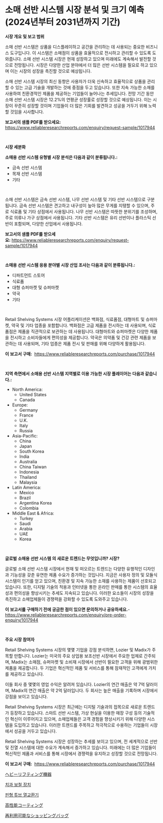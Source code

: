 <p><h1>소매 선반 시스템 시장 분석 및 크기 예측 (2024년부터 2031년까지 기간)</h1></p><p><strong>시장 개요 및 보고 범위</strong></p>
<p><p>소매 선반 시스템은 상품을 디스플레이하고 공간을 관리하는 데 사용되는 중요한 비즈니스 도구입니다. 이 시스템은 소매점이 상품을 효율적으로 전시하고 관리할 수 있도록 도와줍니다. 소매 선반 시스템 시장은 현재 성장하고 있으며 미래에도 계속해서 발전할 것으로 전망됩니다. 시장은 다양한 산업 분야에서 더 많은 선반 시스템을 필요로 하고 있으며 이는 시장의 성장을 촉진할 것으로 예상됩니다.</p><p>소매 선반 시스템 시장의 최신 동향은 사용자가 더욱 신속하고 효율적으로 상품을 관리할 수 있는 고급 기술을 개발하는 것에 중점을 두고 있습니다. 또한 지속 가능한 소재를 사용하여 친환경적인 제품을 제공하는 기업들이 늘어나는 추세입니다. 전망 기간 동안 소매 선반 시스템 시장은 12.2%의 연평균 성장률로 성장할 것으로 예상됩니다. 이는 시장이 꾸준히 성장할 것이며 기업들이 더 많은 기회를 발견하고 성공을 거두기 위해 노력할 것임을 시사합니다.</p></p>
<p><strong>보고서의 샘플 PDF를 받으세요:</strong> <a href="https://www.reliableresearchreports.com/enquiry/request-sample/1017944">https://www.reliableresearchreports.com/enquiry/request-sample/1017944</a></p>
<p>&nbsp;</p>
<p><strong>시장 세분화</strong></p>
<p><strong>소매용 선반 시스템 유형별 시장 분석은 다음과 같이 분류됩니다.:</strong></p>
<p><ul><li>금속 선반 시스템</li><li>목재 선반 시스템</li><li>기타</li></ul></p>
<p>&nbsp;</p>
<p><p>소매 선반 시스템은 금속 선반 시스템, 나무 선반 시스템 및 기타 선반 시스템으로 구분됩니다. 금속 선반 시스템은 견고하고 내구성이 높아 많은 무게를 지탱할 수 있으며, 주로 식료품 및 기타 상점에서 사용됩니다. 나무 선반 시스템은 따뜻한 분위기를 조성하며, 주로 의류나 가구 상점에서 사용됩니다. 기타 선반 시스템은 유리 선반이나 플라스틱 선반이 포함되며, 다양한 산업에서 사용됩니다.</p></p>
<p><strong>보고서의 샘플 PDF를 받으세요:</strong>&nbsp;<a href="https://www.reliableresearchreports.com/enquiry/request-sample/1017944">https://www.reliableresearchreports.com/enquiry/request-sample/1017944</a></p>
<p>&nbsp;</p>
<p><strong> 소매용 선반 시스템 응용 분야별 시장 산업 조사는 다음과 같이 분류됩니다.:</strong></p>
<p><ul><li>디파트먼트 스토어</li><li>식료품</li><li>대형 슈퍼마켓 및 슈퍼마켓</li><li>약국</li><li>기타</li></ul></p>
<p>&nbsp;</p>
<p><p>Retail Shelving Systems 시장 어플리케이션은 백화점, 식료품점, 대형마트 및 슈퍼마켓, 약국 및 기타 업종을 포함합니다. 백화점은 고급 제품을 전시하는 데 사용되며, 식료품점은 제품을 직관적으로 보관하는 데 사용됩니다. 대형마트와 슈퍼마켓은 다양한 제품을 전시하고 소비자들에게 편의성을 제공합니다. 약국은 의약품 및 건강 관련 제품을 보관하는 데 사용되며, 기타 업종은 제품 전시 및 판매를 위해 다양하게 활용됩니다.</p></p>
<p><strong>이 보고서 구매:</strong>&nbsp; <a href="https://www.reliableresearchreports.com/purchase/1017944">https://www.reliableresearchreports.com/purchase/1017944</a></p>
<p>&nbsp;</p>
<p><strong>지역 측면에서 소매용 선반 시스템 지역별로 이용 가능한 시장 플레이어는 다음과 같습니다.:</strong></p>
<p><ul>
    <li>
        North America:
        <ul>
            <li>United States</li>
            <li>Canada</li>
        </ul>
    </li>
    <li>
        Europe:
        <ul>
            <li>Germany</li>
            <li>France</li>
            <li>U.K.</li>
            <li>Italy</li>
            <li>Russia</li>
        </ul>
    </li>
    <li>
        Asia-Pacific:
        <ul>
            <li>China</li>
            <li>Japan</li>
            <li>South Korea</li>
            <li>India</li>
            <li>Australia</li>
            <li>China Taiwan</li>
            <li>Indonesia</li>
            <li>Thailand</li>
            <li>Malaysia</li>
        </ul>
    </li>
    <li>
        Latin America:
        <ul>
            <li>Mexico</li>
            <li>Brazil</li>
            <li>Argentina Korea</li>
            <li>Colombia</li>
        </ul>
    </li>
    <li>
        Middle East & Africa:
        <ul>
            <li>Turkey</li>
            <li>Saudi</li>
            <li>Arabia</li>
            <li>UAE</li>
            <li>Korea</li>
        </ul>
    </li>
    </ul></p>
<p>&nbsp;</p>
<p><strong>글로벌 소매용 선반 시스템 의 새로운 트렌드는 무엇입니까? 시장?</strong></p>
<p><p>글로벌 소매 선반 시스템 시장에서 현재 및 떠오르는 트렌드는 다양한 유행적인 디자인과 기능성을 갖춘 유연한 제품 수요가 증가하는 것입니다. 지금은 사용자 정의 및 모듈식 시스템이 인기를 얻고 있으며, 친환경 및 지속 가능한 소재를 사용하는 제품이 선호되고 있습니다. 또한, 디지털 기술의 적용과 인터넷을 통한 온라인 판매를 통한 시스템의 효율성과 편의성을 향상시키는 추세도 지속되고 있습니다. 이러한 요소들이 시장의 성장을 촉진하고 소매업체들이 경쟁력을 강화할 수 있도록 도와주고 있습니다.</p></p>
<p><strong>이 보고서를 구매하기 전에 궁금한 점이 있으면 문의하거나 공유하세요.</strong>- <a href="https://www.reliableresearchreports.com/enquiry/pre-order-enquiry/1017944">https://www.reliableresearchreports.com/enquiry/pre-order-enquiry/1017944</a></p>
<p>&nbsp;</p>
<p><strong>주요 시장 참여자</strong></p>
<p><p>Retail Shelving Systems 시장의 몇몇 기업을 강점 분석하면, Lozier 및 Madix가 주목할 만합니다. Lozier는 미국의 주요 상업용 보조선반 시장에서 주요한 업체로 간주되며, Madix는 소매점, 슈퍼마켓 및 소비재 시장에서 선반이 필요한 고객을 위해 광범위한 제품을 제공합니다. 두 기업은 혁신적인 제품 및 서비스를 통해 잠재적인 고객에게 가치를 제공하고 있습니다.</p><p>이들 회사 중 몇몇의 영업 수익은 알려져 있습니다. Lozier의 연간 매출은 약 7억 달러이며, Madix의 연간 매출은 약 2억 달러입니다. 두 회사는 높은 매출을 기록하며 시장에서 강점을 보이고 있습니다.</p><p>Retail Shelving Systems 시장은 최근에는 디지털 기술과의 접목으로 새로운 트렌드가 등장하고 있습니다. 스마트 선반 시스템, 가상 현실을 이용한 매장 구성 등의 기술적인 혁신이 이루어지고 있으며, 소매업체들은 고객 경험을 향상시키기 위해 다양한 시스템을 도입하고 있습니다. 이러한 트렌드를 주목하고 적극적으로 수용하는 기업들이 시장에서 성공을 거두고 있습니다.</p><p>Retail Shelving Systems 시장은 성장하는 추세를 보이고 있으며, 전 세계적으로 선반 및 진열 시스템에 대한 수요가 계속해서 증가하고 있습니다. 미래에는 더 많은 기업들이 혁신적인 제품과 서비스를 통해 시장에서 경쟁력을 유지하고 성장할 것으로 전망됩니다.</p></p>
<p><strong>이 보고서 구매:</strong>&nbsp;&nbsp;<a href="https://www.reliableresearchreports.com/purchase/1017944">https://www.reliableresearchreports.com/purchase/1017944</a></p>
<p><p><a href="https://medium.com/@lindrup2/2024%E5%B9%B4%E3%81%8B%E3%82%892031%E5%B9%B4%E3%81%BE%E3%81%A7%E3%81%AE%E6%9C%9F%E9%96%93%E3%81%AB%E4%BA%88%E6%B8%AC%E3%81%95%E3%82%8C%E3%82%8B%E9%87%8D%E6%A9%9F%E5%99%A8%E5%B8%82%E5%A0%B4%E3%81%AE%E5%88%86%E6%9E%90%E3%81%A8%E3%82%B5%E3%82%A4%E3%82%BA%E4%BA%88%E6%B8%AC-cfb0854c1abb">ヘビーリフティング機器</a></p><p><a href="https://medium.com/@hugofirst44/%EC%B9%98%EA%B3%BC-%EB%B3%B4%EC%B2%A0-%EA%B8%B0%EA%B8%B0-%EC%8B%9C%EC%9E%A5-%EC%9C%A0%ED%98%95-%EC%9D%91%EC%9A%A9-%EB%B0%8F-%EC%A7%80%EB%A6%AC%EC%97%90-%EB%94%B0%EB%A5%B8-%ED%8F%AC%EA%B4%84%EC%A0%81-%ED%8F%89%EA%B0%80-a43009ccc483">치과 보철 장치</a></p><p><a href="https://medium.com/@juliastanley2022/%ED%94%BC%EB%8B%88%EC%89%AC%ED%8A%9C%EB%B8%8C-%EC%97%B4%EA%B5%90%ED%99%98%EA%B8%B0-%EC%8B%9C%EC%9E%A5-%EB%B3%B4%EA%B3%A0%EC%84%9C%EB%8A%94-%EC%9D%B4-%EC%8B%9C%EC%9E%A5%EC%9D%98-%EC%B5%9C%EC%8B%A0-%ED%8A%B8%EB%A0%8C%EB%93%9C%EC%99%80-%EC%84%B1%EC%9E%A5-%EA%B8%B0%ED%9A%8C%EB%A5%BC-%EB%B3%B4%EC%97%AC%EC%A4%8D%EB%8B%88%EB%8B%A4-e3b0264dfb76">핀형 튜브 열교환기</a></p><p><a href="https://medium.com/@stantonhane1/%E3%83%8F%E3%82%A4%E3%83%91%E3%83%95%E3%82%A9%E3%83%BC%E3%83%9E%E3%83%B3%E3%82%B9%E3%82%B3%E3%83%BC%E3%83%86%E3%82%A3%E3%83%B3%E3%82%B0%E5%B8%82%E5%A0%B4%E3%81%AE%E8%A6%8F%E6%A8%A1%E3%82%84%E5%B8%82%E5%A0%B4%E5%8B%95%E5%90%91-%E5%AE%8C%E5%85%A8%E3%81%AA%E7%94%A3%E6%A5%AD%E6%A6%82%E8%A6%81-2024%E5%B9%B4%E3%81%8B%E3%82%892031%E5%B9%B4-449e45353242">高性能コーティング</a></p><p><a href="https://github.com/SarahFahey88/Market-Research-Report-List-1/blob/main/401168617269.md">再利用可能なショッピングバッグ</a></p></p>
